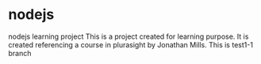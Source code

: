 # nodejs
nodejs learning project
This is a project created for learning purpose. It is created referencing a course in plurasight by Jonathan Mills.
This is test1-1 branch
